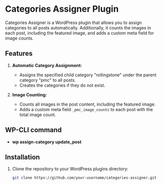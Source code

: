 # Categories Assigner Plugin

Categories Assigner is a WordPress plugin that allows you to assign categories to all posts automatically. Additionally, it counts the images in each post, including the featured image, and adds a custom meta field for image counts.

## Features

1. **Automatic Category Assignment:**
   - Assigns the specified child category "rollingstone" under the parent category "pmc" to all posts.
   - Creates the categories if they do not exist.

2. **Image Counting:**
   - Counts all images in the post content, including the featured image.
   - Adds a custom meta field `_pmc_image_counts` to each post with the total image count.

## WP-CLI command

- **wp assign-category update_post**

## Installation

1. Clone the repository to your WordPress plugins directory:

   ```bash
   git clone https://github.com/your-username/categories-assigner.git wp-content/plugins/pmc-plugin
